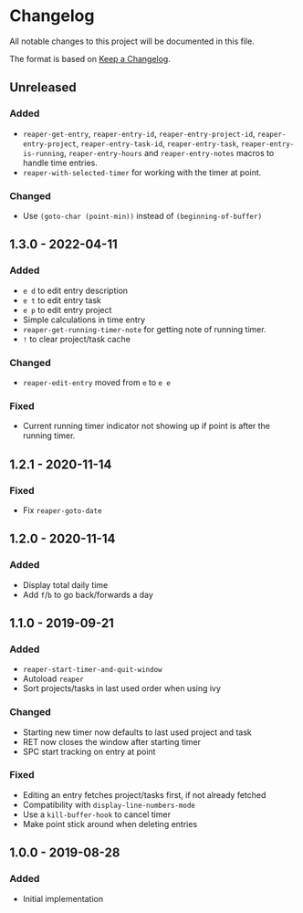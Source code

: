 # Changelog
All notable changes to this project will be documented in this file.

The format is based on [Keep a Changelog](http://keepachangelog.com/en/1.0.0/).

## Unreleased
### Added
- `reaper-get-entry`, `reaper-entry-id`, `reaper-entry-project-id`,
  `reaper-entry-project`, `reaper-entry-task-id`, `reaper-entry-task`,
  `reaper-entry-is-running`, `reaper-entry-hours` and
  `reaper-entry-notes` macros to handle time entries.
- `reaper-with-selected-timer` for working with the timer at point.

### Changed
- Use `(goto-char (point-min))` instead of `(beginning-of-buffer)`

## 1.3.0 - 2022-04-11
### Added
- `e d` to edit entry description
- `e t` to edit entry task
- `e p` to edit entry project
- Simple calculations in time entry
- `reaper-get-running-timer-note` for getting note of running timer.
- `!` to clear project/task cache

### Changed
- `reaper-edit-entry` moved from `e` to `e e`

### Fixed
- Current running timer indicator not showing up if point is after the
  running timer.

## 1.2.1 - 2020-11-14
### Fixed
- Fix `reaper-goto-date`

## 1.2.0 - 2020-11-14
### Added
- Display total daily time
- Add `f`/`b` to go back/forwards a day

## 1.1.0 - 2019-09-21
### Added
- `reaper-start-timer-and-quit-window`
- Autoload `reaper`
- Sort projects/tasks in last used order when using ivy

### Changed
- Starting new timer now defaults to last used project and task
- RET now closes the window after starting timer
- SPC start tracking on entry at point

### Fixed
- Editing an entry fetches project/tasks first, if not already
  fetched
- Compatibility with `display-line-numbers-mode`
- Use a `kill-buffer-hook` to cancel timer
- Make point stick around when deleting entries

## 1.0.0 - 2019-08-28
### Added
- Initial implementation
